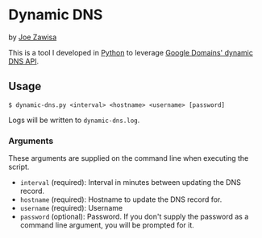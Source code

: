 # Dynamic DNS

by [Joe Zawisa](https://github.com/joezawisa)

This is a tool I developed in [Python](https://www.python.org) to leverage [Google Domains' dynamic DNS API](https://support.google.com/domains/answer/6147083).

## Usage

```
$ dynamic-dns.py <interval> <hostname> <username> [password]
```

Logs will be written to `dynamic-dns.log`.

### Arguments

These arguments are supplied on the command line when executing the script.

* `interval` (required): Interval in minutes between updating the DNS record.
* `hostname` (required): Hostname to update the DNS record for.
* `username` (required): Username
* `password` (optional): Password. If you don't supply the password as a command line argument, you will be prompted for it.